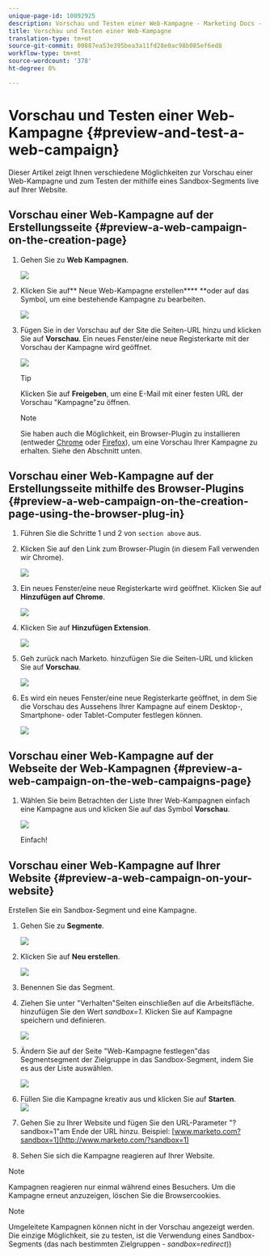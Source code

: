 ```yaml
---
unique-page-id: 10092925
description: Vorschau und Testen einer Web-Kampagne - Marketing Docs - Produktdokumentation
title: Vorschau und Testen einer Web-Kampagne
translation-type: tm+mt
source-git-commit: 00887ea53e395bea3a11fd28e0ac98b085ef6ed8
workflow-type: tm+mt
source-wordcount: '378'
ht-degree: 0%

---
```



# Vorschau und Testen einer Web-Kampagne {#preview-and-test-a-web-campaign}

Dieser Artikel zeigt Ihnen verschiedene Möglichkeiten zur Vorschau einer Web-Kampagne und zum Testen der  mithilfe eines Sandbox-Segments live auf Ihrer Website.

## Vorschau einer Web-Kampagne auf der Erstellungsseite {#preview-a-web-campaign-on-the-creation-page}

1. Gehen Sie zu **Web** **Kampagnen**.

   ![](assets/image2016-8-18-15-3a59-3a35.png)

1. Klicken Sie auf** Neue Web-Kampagne erstellen**** **oder auf das Symbol, um eine bestehende Kampagne zu bearbeiten.

   ![](assets/create-new-or-edit-web-campaign.png)

1. Fügen Sie in der Vorschau auf der Site die Seiten-URL hinzu und klicken Sie auf **Vorschau**. Ein neues Fenster/eine neue Registerkarte mit der Vorschau der Kampagne wird geöffnet.

   ![](assets/three-1.png)

   >[!TIP]
   >
   >Klicken Sie auf **Freigeben**, um eine E-Mail mit einer festen URL der Vorschau &quot;Kampagne&quot;zu öffnen.

   >[!NOTE]
   >
   >Sie haben auch die Möglichkeit, ein Browser-Plugin zu installieren (entweder [Chrome](https://chrome.google.com/webstore/detail/marketo-web-personalizati/ldiddonjplchallbngbccbfdfeldohkj) oder [Firefox](http://docs.marketo.com/display/docs/assets/mwp-0.0.0.8.xpi)), um eine Vorschau Ihrer Kampagne zu erhalten. Siehe den Abschnitt unten.

## Vorschau einer Web-Kampagne auf der Erstellungsseite mithilfe des Browser-Plugins {#preview-a-web-campaign-on-the-creation-page-using-the-browser-plug-in}

1. Führen Sie die Schritte 1 und 2 von `section above` aus.
1. Klicken Sie auf den Link zum Browser-Plugin (in diesem Fall verwenden wir Chrome).

   ![](assets/4-1.png)

1. Ein neues Fenster/eine neue Registerkarte wird geöffnet. Klicken Sie auf **Hinzufügen auf Chrome**.

   ![](assets/five.png)

1. Klicken Sie auf **Hinzufügen Extension**.

   ![](assets/six.png)

1. Geh zurück nach Marketo. hinzufügen Sie die Seiten-URL und klicken Sie auf **Vorschau**.

   ![](assets/seven.png)

1. Es wird ein neues Fenster/eine neue Registerkarte geöffnet, in dem Sie die Vorschau des Aussehens Ihrer Kampagne auf einem Desktop-, Smartphone- oder Tablet-Computer festlegen können.

   ![](assets/campaign-preview.png)

## Vorschau einer Web-Kampagne auf der Webseite der Web-Kampagnen {#preview-a-web-campaign-on-the-web-campaigns-page}

1. Wählen Sie beim Betrachten der Liste Ihrer Web-Kampagnen einfach eine Kampagne aus und klicken Sie auf das Symbol **Vorschau**.

   ![](assets/web-campaigns-1-preview-hand.png)

   Einfach!

## Vorschau einer Web-Kampagne auf Ihrer Website {#preview-a-web-campaign-on-your-website}

Erstellen Sie ein Sandbox-Segment und eine Kampagne.

1. Gehen Sie zu **Segmente**.

   ![](assets/new-dropdown-segments-hand.jpg)

1. Klicken Sie auf **Neu erstellen**.

   ![](assets/image2015-9-10-10-3a42-3a39.png)

1. Benennen Sie das Segment.
1. Ziehen Sie unter &quot;Verhalten&quot;Seiten einschließen auf die Arbeitsfläche. hinzufügen Sie den Wert *sandbox=1*. Klicken Sie auf Kampagne speichern und definieren.

   ![](assets/segment.png)

1. Ändern Sie auf der Seite &quot;Web-Kampagne festlegen&quot;das Segmentsegment der Zielgruppe in das Sandbox-Segment, indem Sie es aus der Liste auswählen.

   ![](assets/set-web-campaign-target-segment.jpg)

1. Füllen Sie die Kampagne kreativ aus und klicken Sie auf **Starten**.\
   ![](assets/click-launch.jpg)

1. Gehen Sie zu Ihrer Website und fügen Sie den URL-Parameter &quot;?sandbox=1&quot;am Ende der URL hinzu. Beispiel: [www.marketo.com?sandbox=1](http://www.marketo.com/?sandbox=1)
1. Sehen Sie sich die Kampagne reagieren auf Ihrer Website.

>[!NOTE]
>
>Kampagnen reagieren nur einmal während eines Besuchers. Um die Kampagne erneut anzuzeigen, löschen Sie die Browsercookies.

>[!NOTE]
>
>Umgeleitete Kampagnen können nicht in der Vorschau angezeigt werden. Die einzige Möglichkeit, sie zu testen, ist die Verwendung eines Sandbox-Segments (das nach bestimmten Zielgruppen - *sandbox=redirect*))

